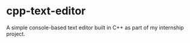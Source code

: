 # cpp-text-editor
A simple console-based text editor built in C++ as part of my internship project.
